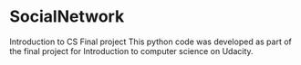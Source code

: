 SocialNetwork
=============

Introduction to CS Final project
This python code was developed as part of the final project for Introduction to computer science on Udacity.

